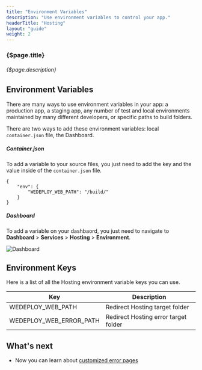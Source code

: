 ```yaml
---
title: "Environment Variables"
description: "Use environment variables to control your app."
headerTitle: "Hosting"
layout: "guide"
weight: 2
---
```


### {$page.title}

###### {$page.description}

<article id="1">

## Environment Variables

There are many ways to use environment variables in your app: a production app, a staging app, any number of test and local environments maintained by many different developers, or specific paths to build folders.

There are two ways to add these environment variables: local `container.json` file, the Dashboard.

##### Container.json

To add a variable to your source files, you just need to add the key and the value inside of the `container.json` file. 

```application/json
{
	"env": {
		"WEDEPLOY_WEB_PATH": "/build/"
	}
}
```

##### Dashboard

To add a variable on your dashbaord, you just need to navigate to **Dashboard** > **Services** > **Hosting** > **Environment**.

![Dashboard](https://cloud.githubusercontent.com/assets/23219848/24171535/2c7119c4-0e42-11e7-9457-a182929b23da.png)

</article>

<article id="2">

## Environment Keys

Here is a list of all the Hosting environment variable keys you can use.

| Key | Description |
| - | - |
| WEDEPLOY_WEB_PATH | Redirect Hosting target folder |
| WEDEPLOY_WEB_ERROR_PATH | Redirect Hosting error target folder |

</article>

## What's next

* Now you can learn about [customized error pages](/docs/hosting/custom-error-pages.html)
